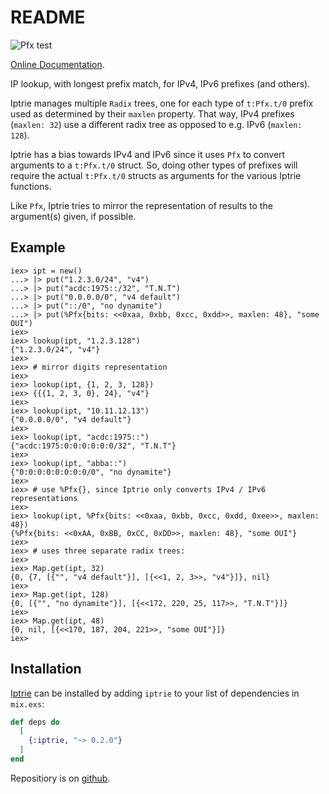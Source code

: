 # README

![Pfx test](https://github.com/hertogp/iptrie/actions/workflows/elixir.yml/badge.svg)

[Online Documentation](https://hexdocs.pm/iptrie).

<!-- @MODULEDOC -->

IP lookup, with longest prefix match, for IPv4, IPv6 prefixes (and others).

Iptrie manages multiple `Radix` trees, one for each type of
`t:Pfx.t/0` prefix used as determined by their `maxlen` property.  That way,
IPv4 prefixes (`maxlen: 32`) use a different radix tree as opposed to e.g. IPv6
(`maxlen: 128`).

Iptrie has a bias towards IPv4 and IPv6 since it uses `Pfx` to convert
arguments to a `t:Pfx.t/0` struct.  So, doing other types of prefixes will
require the actual `t:Pfx.t/0` structs as arguments for the various Iptrie
functions.

Like `Pfx`, Iptrie tries to mirror the representation of results to the
argument(s) given, if possible.

## Example

    iex> ipt = new()
    ...> |> put("1.2.3.0/24", "v4")
    ...> |> put("acdc:1975::/32", "T.N.T")
    ...> |> put("0.0.0.0/0", "v4 default")
    ...> |> put("::/0", "no dynamite")
    ...> |> put(%Pfx{bits: <<0xaa, 0xbb, 0xcc, 0xdd>>, maxlen: 48}, "some OUI")
    iex>
    iex> lookup(ipt, "1.2.3.128")
    {"1.2.3.0/24", "v4"}
    iex>
    iex> # mirror digits representation
    iex>
    iex> lookup(ipt, {1, 2, 3, 128})
    iex> {{{1, 2, 3, 0}, 24}, "v4"}
    iex>
    iex> lookup(ipt, "10.11.12.13")
    {"0.0.0.0/0", "v4 default"}
    iex>
    iex> lookup(ipt, "acdc:1975::")
    {"acdc:1975:0:0:0:0:0:0/32", "T.N.T"}
    iex>
    iex> lookup(ipt, "abba::")
    {"0:0:0:0:0:0:0:0/0", "no dynamite"}
    iex>
    iex> # use %Pfx{}, since Iptrie only converts IPv4 / IPv6 representations
    iex>
    iex> lookup(ipt, %Pfx{bits: <<0xaa, 0xbb, 0xcc, 0xdd, 0xee>>, maxlen: 48})
    {%Pfx{bits: <<0xAA, 0xBB, 0xCC, 0xDD>>, maxlen: 48}, "some OUI"}
    iex>
    iex> # uses three separate radix trees:
    iex>
    iex> Map.get(ipt, 32)
    {0, {7, [{"", "v4 default"}], [{<<1, 2, 3>>, "v4"}]}, nil}
    iex>
    iex> Map.get(ipt, 128)
    {0, [{"", "no dynamite"}], [{<<172, 220, 25, 117>>, "T.N.T"}]}
    iex>
    iex> Map.get(ipt, 48)
    {0, nil, [{<<170, 187, 204, 221>>, "some OUI"}]}
    iex>


<!-- @MODULEDOC -->

## Installation

[Iptrie](https://hexdocs.pm/iptrie) can be installed by adding `iptrie` to your
list of dependencies in `mix.exs`:

```elixir
def deps do
  [
    {:iptrie, "~> 0.2.0"}
  ]
end
```

Repositiory is on [github](https://github.com/hertogp/iptrie).

